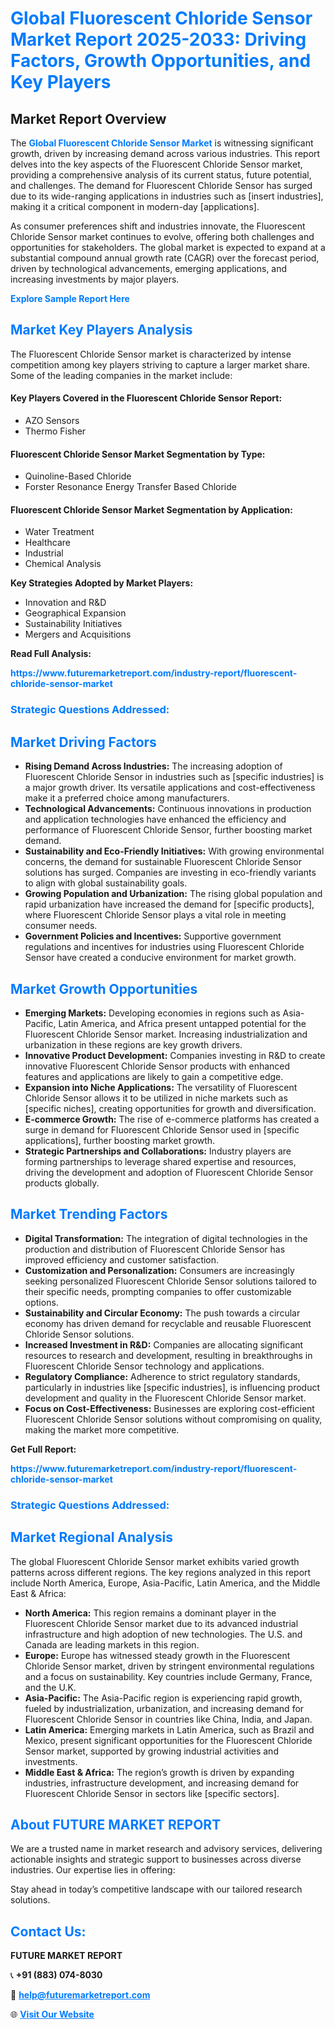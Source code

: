 <h1 style="color: #007BFF;">Global Fluorescent Chloride Sensor Market Report 2025-2033: Driving Factors, Growth Opportunities, and Key Players</h1>

<section id="overview">
<h2>Market Report Overview</h2>
<p>The <a href="https://www.futuremarketreport.com/industry-report/fluorescent-chloride-sensor-market" style="color: #007BFF; text-decoration: none;"><strong>Global Fluorescent Chloride Sensor Market</strong></a> is witnessing significant growth, driven by increasing demand across various industries. This report delves into the key aspects of the Fluorescent Chloride Sensor market, providing a comprehensive analysis of its current status, future potential, and challenges. The demand for Fluorescent Chloride Sensor has surged due to its wide-ranging applications in industries such as [insert industries], making it a critical component in modern-day [applications].</p>
<p>As consumer preferences shift and industries innovate, the Fluorescent Chloride Sensor market continues to evolve, offering both challenges and opportunities for stakeholders. The global market is expected to expand at a substantial compound annual growth rate (CAGR) over the forecast period, driven by technological advancements, emerging applications, and increasing investments by major players.</p>
</section>

<section id="overview">
<p><a href="https://www.futuremarketreport.com/request-sample/reportId=82587" style="color: #007BFF; text-decoration: none;"><strong>Explore Sample Report Here</strong></a></p>
</section>

<section id="key-players">
<h2 style="color: #007BFF;">Market Key Players Analysis</h2>
<p>The Fluorescent Chloride Sensor market is characterized by intense competition among key players striving to capture a larger market share. Some of the leading companies in the market include:</p>
<h4>Key Players Covered in the Fluorescent Chloride Sensor Report:</h4>
<ul><li>AZO Sensors</li><li>Thermo Fisher</li></ul>
<h4>Fluorescent Chloride Sensor Market Segmentation by Type:</h4>
<ul><li>Quinoline-Based Chloride</li><li>Forster Resonance Energy Transfer Based Chloride</li></ul>

<h4>Fluorescent Chloride Sensor Market Segmentation by Application:</h4>
<ul><li>Water Treatment</li><li>Healthcare</li><li>Industrial</li><li>Chemical Analysis</li></ul>
<p><strong>Key Strategies Adopted by Market Players:</strong></p>
<ul>
<li>Innovation and R&D</li>
<li>Geographical Expansion</li>
<li>Sustainability Initiatives</li>
<li>Mergers and Acquisitions</li>
</ul>
</section>

<section>
<p><strong>Read Full Analysis: </strong></p><a href="https://www.futuremarketreport.com/industry-report/fluorescent-chloride-sensor-market" style="color: #007BFF; text-decoration: none;"><strong>https://www.futuremarketreport.com/industry-report/fluorescent-chloride-sensor-market</strong></a>
<h3 style="color: #007BFF;">Strategic Questions Addressed:</h3>
</section>

<section id="driving-factors">
<h2 style="color: #007BFF;">Market Driving Factors</h2>
<ul>
<li><strong>Rising Demand Across Industries:</strong> The increasing adoption of Fluorescent Chloride Sensor in industries such as [specific industries] is a major growth driver. Its versatile applications and cost-effectiveness make it a preferred choice among manufacturers.</li>
<li><strong>Technological Advancements:</strong> Continuous innovations in production and application technologies have enhanced the efficiency and performance of Fluorescent Chloride Sensor, further boosting market demand.</li>
<li><strong>Sustainability and Eco-Friendly Initiatives:</strong> With growing environmental concerns, the demand for sustainable Fluorescent Chloride Sensor solutions has surged. Companies are investing in eco-friendly variants to align with global sustainability goals.</li>
<li><strong>Growing Population and Urbanization:</strong> The rising global population and rapid urbanization have increased the demand for [specific products], where Fluorescent Chloride Sensor plays a vital role in meeting consumer needs.</li>
<li><strong>Government Policies and Incentives:</strong> Supportive government regulations and incentives for industries using Fluorescent Chloride Sensor have created a conducive environment for market growth.</li>
</ul>
</section>

<section id="growth-opportunities">
<h2 style="color: #007BFF;">Market Growth Opportunities</h2>
<ul>
<li><strong>Emerging Markets:</strong> Developing economies in regions such as Asia-Pacific, Latin America, and Africa present untapped potential for the Fluorescent Chloride Sensor market. Increasing industrialization and urbanization in these regions are key growth drivers.</li>
<li><strong>Innovative Product Development:</strong> Companies investing in R&D to create innovative Fluorescent Chloride Sensor products with enhanced features and applications are likely to gain a competitive edge.</li>
<li><strong>Expansion into Niche Applications:</strong> The versatility of Fluorescent Chloride Sensor allows it to be utilized in niche markets such as [specific niches], creating opportunities for growth and diversification.</li>
<li><strong>E-commerce Growth:</strong> The rise of e-commerce platforms has created a surge in demand for Fluorescent Chloride Sensor used in [specific applications], further boosting market growth.</li>
<li><strong>Strategic Partnerships and Collaborations:</strong> Industry players are forming partnerships to leverage shared expertise and resources, driving the development and adoption of Fluorescent Chloride Sensor products globally.</li>
</ul>
</section>

<section id="trending-factors">
<h2 style="color: #007BFF;">Market Trending Factors</h2>
<ul>
<li><strong>Digital Transformation:</strong> The integration of digital technologies in the production and distribution of Fluorescent Chloride Sensor has improved efficiency and customer satisfaction.</li>
<li><strong>Customization and Personalization:</strong> Consumers are increasingly seeking personalized Fluorescent Chloride Sensor solutions tailored to their specific needs, prompting companies to offer customizable options.</li>
<li><strong>Sustainability and Circular Economy:</strong> The push towards a circular economy has driven demand for recyclable and reusable Fluorescent Chloride Sensor solutions.</li>
<li><strong>Increased Investment in R&D:</strong> Companies are allocating significant resources to research and development, resulting in breakthroughs in Fluorescent Chloride Sensor technology and applications.</li>
<li><strong>Regulatory Compliance:</strong> Adherence to strict regulatory standards, particularly in industries like [specific industries], is influencing product development and quality in the Fluorescent Chloride Sensor market.</li>
<li><strong>Focus on Cost-Effectiveness:</strong> Businesses are exploring cost-efficient Fluorescent Chloride Sensor solutions without compromising on quality, making the market more competitive.</li>
</ul>
</section>

<section>
<p><strong>Get Full Report: </strong></p><a href="https://www.futuremarketreport.com/industry-report/fluorescent-chloride-sensor-market" style="color: #007BFF; text-decoration: none;"><strong>https://www.futuremarketreport.com/industry-report/fluorescent-chloride-sensor-market</strong></a>
<h3 style="color: #007BFF;">Strategic Questions Addressed:</h3>
</section>


<section id="regional-analysis">
<h2 style="color: #007BFF;">Market Regional Analysis</h2>
<p>The global Fluorescent Chloride Sensor market exhibits varied growth patterns across different regions. The key regions analyzed in this report include North America, Europe, Asia-Pacific, Latin America, and the Middle East & Africa:</p>
<ul>
<li><strong>North America:</strong> This region remains a dominant player in the Fluorescent Chloride Sensor market due to its advanced industrial infrastructure and high adoption of new technologies. The U.S. and Canada are leading markets in this region.</li>
<li><strong>Europe:</strong> Europe has witnessed steady growth in the Fluorescent Chloride Sensor market, driven by stringent environmental regulations and a focus on sustainability. Key countries include Germany, France, and the U.K.</li>
<li><strong>Asia-Pacific:</strong> The Asia-Pacific region is experiencing rapid growth, fueled by industrialization, urbanization, and increasing demand for Fluorescent Chloride Sensor in countries like China, India, and Japan.</li>
<li><strong>Latin America:</strong> Emerging markets in Latin America, such as Brazil and Mexico, present significant opportunities for the Fluorescent Chloride Sensor market, supported by growing industrial activities and investments.</li>
<li><strong>Middle East & Africa:</strong> The region’s growth is driven by expanding industries, infrastructure development, and increasing demand for Fluorescent Chloride Sensor in sectors like [specific sectors].</li>
</ul>
</section>

<footer>
<h2 style="color: #007BFF;">About FUTURE MARKET REPORT</h2>
<p>We are a trusted name in market research and advisory services, delivering actionable insights and strategic support to businesses across diverse industries. Our expertise lies in offering:</p>

<p>Stay ahead in today’s competitive landscape with our tailored research solutions.</p>

<h2 style="color: #007BFF;">Contact Us:</h2>
<p><strong>FUTURE MARKET REPORT</strong></p>
<p>📞 <strong>+91 (883) 074-8030</strong></p>
<p>📧 <strong><a href="mailto:help@futuremarketreport.com" style="color: #007BFF;">help@futuremarketreport.com</a></strong></p>
<p>🌐 <strong><a href="https://www.futuremarketreport.com/" style="color: #007BFF;">Visit Our Website</a></strong></p>
</footer>
